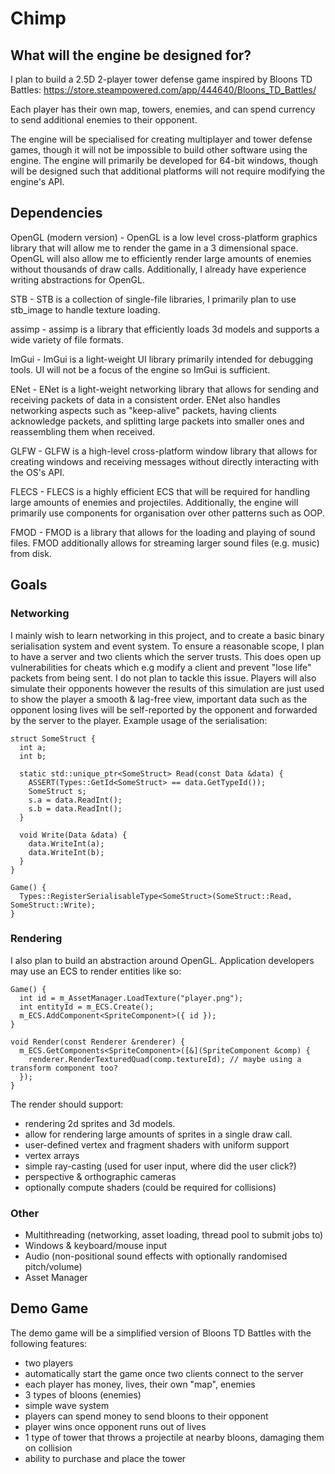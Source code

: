 # Chimp

## What will the engine be designed for?

I plan to build a 2.5D 2-player tower defense game inspired by Bloons TD Battles: https://store.steampowered.com/app/444640/Bloons_TD_Battles/

Each player has their own map, towers, enemies, and can spend currency to send additional enemies to their opponent.

The engine will be specialised for creating multiplayer and tower defense games, though it will not be impossible to build other software using the engine.
The engine will primarily be developed for 64-bit windows, though will be designed such that additional platforms will not require modifying the engine's API.

## Dependencies

OpenGL (modern version) - OpenGL is a low level cross-platform graphics library that will allow me to render the game in a 3 dimensional space. OpenGL will also allow me to efficiently render large amounts of enemies without thousands of draw calls. Additionally, I already have experience writing abstractions for OpenGL.

STB - STB is a collection of single-file libraries, I primarily plan to use stb_image to handle texture loading.

assimp - assimp is a library that efficiently loads 3d models and supports a wide variety of file formats.

ImGui - ImGui is a light-weight UI library primarily intended for debugging tools. UI will not be a focus of the engine so ImGui is sufficient.

ENet - ENet is a light-weight networking library that allows for sending and receiving packets of data in a consistent order. ENet also handles networking aspects such as "keep-alive" packets, having clients acknowledge packets, and splitting large packets into smaller ones and reassembling them when received.

GLFW - GLFW is a high-level cross-platform window library that allows for creating windows and receiving messages without directly interacting with the OS's API.

FLECS - FLECS is a highly efficient ECS that will be required for handling large amounts of enemies and projectiles. Additionally, the engine will primarily use components for organisation over other patterns such as OOP.

FMOD - FMOD is a library that allows for the loading and playing of sound files. FMOD additionally allows for streaming larger sound files (e.g. music) from disk.

## Goals
### Networking
I mainly wish to learn networking in this project, and to create a basic binary serialisation system and event system. To ensure a reasonable scope, I plan to have a server and two clients which the server trusts. This does open up vulnerabilities for cheats which e.g modify a client and prevent "lose life" packets from being sent. I do not plan to tackle this issue. Players will also simulate their opponents however the results of this simulation are just used to show the player a smooth & lag-free view, important data such as the opponent losing lives will be self-reported by the opponent and forwarded by the server to the player.
Example usage of the serialisation:
```
struct SomeStruct {
  int a;
  int b;

  static std::unique_ptr<SomeStruct> Read(const Data &data) {
    ASSERT(Types::GetId<SomeStruct> == data.GetTypeId());
    SomeStruct s;
    s.a = data.ReadInt();
    s.b = data.ReadInt();
  }

  void Write(Data &data) {
    data.WriteInt(a);
    data.WriteInt(b);
  }
}

Game() {
  Types::RegisterSerialisableType<SomeStruct>(SomeStruct::Read, SomeStruct::Write);
}
```

### Rendering
I also plan to build an abstraction around OpenGL. Application developers may use an ECS to render entities like so:
```
Game() {
  int id = m_AssetManager.LoadTexture("player.png");
  int entityId = m_ECS.Create();
  m_ECS.AddComponent<SpriteComponent>({ id });
}

void Render(const Renderer &renderer) {
  m_ECS.GetComponents<SpriteComponent>([&](SpriteComponent &comp) {
    renderer.RenderTexturedQuad(comp.textureId); // maybe using a transform component too?
  });
}
```

The render should support:
- rendering 2d sprites and 3d models. 
- allow for rendering large amounts of sprites in a single draw call.
- user-defined vertex and fragment shaders with uniform support
- vertex arrays
- simple ray-casting (used for user input, where did the user click?)
- perspective & orthographic cameras
- optionally compute shaders (could be required for collisions)

### Other
- Multithreading (networking, asset loading, thread pool to submit jobs to)
- Windows & keyboard/mouse input
- Audio (non-positional sound effects with optionally randomised pitch/volume)
- Asset Manager

## Demo Game
The demo game will be a simplified version of Bloons TD Battles with the following features:
- two players
- automatically start the game once two clients connect to the server
- each player has money, lives, their own "map", enemies
- 3 types of bloons (enemies)
- simple wave system
- players can spend money to send bloons to their opponent
- player wins once opponent runs out of lives
- 1 type of tower that throws a projectile at nearby bloons, damaging them on collision
- ability to purchase and place the tower
